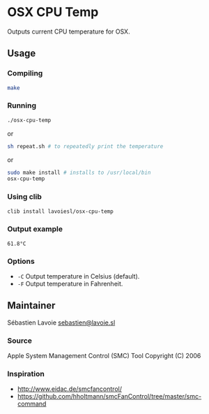 # OSX CPU Temp

Outputs current CPU temperature for OSX.

## Usage 

### Compiling

```bash
make
```

### Running

```bash
./osx-cpu-temp
```
or
```bash
sh repeat.sh # to repeatedly print the temperature
```

or

```bash
sudo make install # installs to /usr/local/bin
osx-cpu-temp
```

### Using clib

```bash
clib install lavoiesl/osx-cpu-temp
```

### Output example

```
61.8°C
```

### Options

 * `-C` Output temperature in Celsius (default).
 * `-F` Output temperature in Fahrenheit.

## Maintainer 

Sébastien Lavoie <sebastien@lavoie.sl>

### Source 

Apple System Management Control (SMC) Tool 
Copyright (C) 2006

### Inspiration 

 * http://www.eidac.de/smcfancontrol/
 * https://github.com/hholtmann/smcFanControl/tree/master/smc-command

